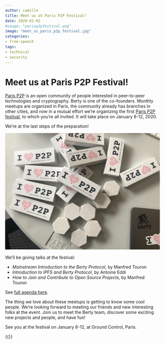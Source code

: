 ```yaml
---
author: camille
title: Meet us at Paris P2P Festival!
date: 2020-01-02
#image: "parisp2pfestival.png"
image: "meet_us_paris_p2p_festival.jpg"
categories:
- free-speech
tags:
- technical
- security
---
```



# Meet us at Paris P2P Festival!


[Paris P2P](https://p2p.paris/en/) is an open community of people interested in peer-to-peer technologies and cryptography. Berty is one of the co-founders. Monthly meetups are organized in Paris, the community already has branches in other cities, and now in a mutual effort we’re organizing the first [Paris P2P festival](https://p2p.paris/en/event/festival-0/), to which you’re all invited. It will take place on January 8-12, 2020.

We’re at the last steps of the preparation!

![P2P stickers](P2P_stickers.jpg)

We’ll be giving talks at the festival:

* *Mainstream Introduction to the Berty Protocol*, by Manfred Touron
* *Introduction to IPFS and Berty Protocol*, by Antoine Eddi
* *How to Join and Contribute to Open Source Projects*, by Manfred Touron

See [full agenda here](https://p2p.paris/en/event/festival-0/#schedule).

The thing we love about these meetups is getting to know some cool people. We’re looking forward to meeting our friends and new interesting folks at the event. Join us to meet the Berty team, discover some exciting new projects and people, and have fun!

See you at the festival on January 8-12, at Ground Control, Paris.

 {{<tweet id="1209423492237742080">}}
